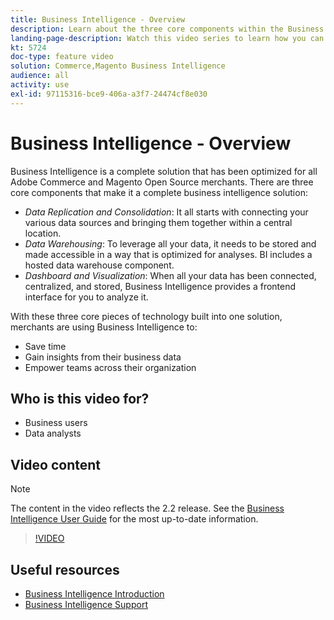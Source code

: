 ```yaml
---
title: Business Intelligence - Overview
description: Learn about the three core components within the Business Intelligence product that provide a complete business intelligence solution.
landing-page-description: Watch this video series to learn how you can drive better business insights and results through data aggregation, analysis, and visualization.
kt: 5724
doc-type: feature video
solution: Commerce,Magento Business Intelligence
audience: all
activity: use
exl-id: 97115316-bce9-406a-a3f7-24474cf8e030
---
```

# Business Intelligence - Overview

Business Intelligence is a complete solution that has been optimized for all Adobe Commerce and Magento Open Source merchants. There are three core components that make it a complete business intelligence solution: 

- _Data Replication and Consolidation_: It all starts with connecting your various data sources and bringing them together within a central location.
- _Data Warehousing_: To leverage all your data, it needs to be stored and made accessible in a way that is optimized for analyses. BI includes a hosted data warehouse component. 
- _Dashboard and Visualization_: When all your data has been connected, centralized, and stored, Business Intelligence provides a frontend interface for you to analyze it. 

With these three core pieces of technology built into one solution, merchants are using Business Intelligence to: 

- Save time
- Gain insights from their business data
- Empower teams across their organization

## Who is this video for?

- Business users
- Data analysts

## Video content

>[!NOTE]
>
>The content in the video reflects the 2.2 release. See the [Business Intelligence User Guide](https://docs.magento.com/mbi/) for the most up-to-date information.

>[!VIDEO](https://video.tv.adobe.com/v/35979?quality=12&learn=on)

## Useful resources

- [Business Intelligence Introduction](https://docs.magento.com/mbi/getting-started/getting-started.html)
- [Business Intelligence Support](https://support.magento.com/hc/en-us/articles/360016730811)
